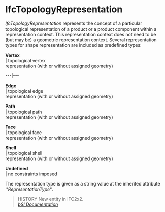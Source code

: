 IfcTopologyRepresentation
=========================
_IfcTopologyRepresentation_ represents the concept of a particular topological
representation of a product or a product component within a representation
context. This representation context does not need to be (but may be) a
geometric representation context. Several representation types for shape
representation are included as predefined types:  
  
  
  
  
**Vertex**  
| topological vertex  
representation (with or without assigned geometry)  
  
---|---  
  
  
**Edge**  
| topological edge  
representation (with or without assigned geometry)  
  
  
  
**Path**  
| topological path  
representation (with or without assigned geometry)  
  
  
  
**Face**  
| topological face  
representation (with or without assigned geometry)  
  
  
  
**Shell**  
| topological shell  
representation (with or without assigned geometry)  
  
  
  
**Undefined**  
| no constraints imposed  
  
  
  
  
  
The representation type is given as a string value at the inherited attribute
''_RepresentationType_''.  
  
> HISTORY  New entity in IFC2x2.  
[ _bSI
Documentation_](https://standards.buildingsmart.org/IFC/DEV/IFC4_2/FINAL/HTML/schema/ifcrepresentationresource/lexical/ifctopologyrepresentation.htm)


